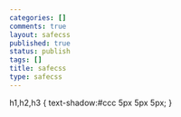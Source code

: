 ```yaml
--- 
categories: []
comments: true
layout: safecss
published: true
status: publish
tags: []
title: safecss
type: safecss
---
```

h1,h2,h3 {
text-shadow:#ccc 5px 5px 5px;
}
